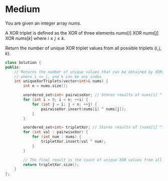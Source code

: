 # Medium

You are given an integer array $nums$.

A XOR triplet is defined as the XOR of three elements $nums[i]$ XOR $nums[j]$ XOR $nums[k]$ where $i \leq j \leq k$.

Return the number of unique XOR triplet values from all possible triplets $(i, j, k)$.

```cpp
class Solution {
public:
    // Returns the number of unique values that can be obtained by XORing any triplet (i, j, k)
    // where i <= j, and k can be any index
    int uniqueXorTriplets(vector<int>& nums) {
        int n = nums.size();

        unordered_set<int> pairwiseXor; // Stores results of nums[i] ^ nums[j] for i <= j
        for (int i = 0; i < n; ++i) {
            for (int j = i; j < n; ++j) {
                pairwiseXor.insert(nums[i] ^ nums[j]);
            }
        }

        unordered_set<int> tripletXor; // Stores results of (nums[i] ^ nums[j]) ^ nums[k]
        for (int val : pairwiseXor) {
            for (int num : nums) {
                tripletXor.insert(val ^ num);
            }
        }

        // The final result is the count of unique XOR values from all such triplets
        return tripletXor.size();
    }
};
```
